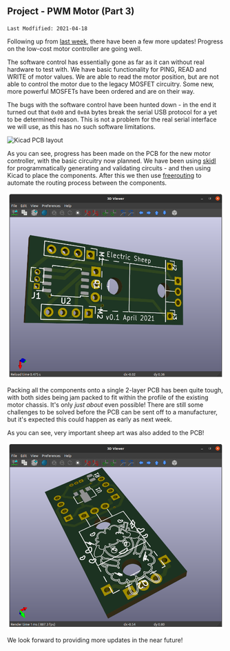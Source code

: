 ## Project - PWM Motor (Part 3)

`Last Modfified: 2021-04-18`

Following up from [last week](/blg/2021-04-12.html), there have been a few more
updates! Progress on the low-cost motor controller are going well.

The software control has essentially gone as far as it can without real
hardware to test with. We have basic functionality for PING, READ and WRITE of
motor values. We are able to read the motor position, but are not able to
control the motor due to the legacy MOSFET circuitry. Some new, more powerful
MOSFETs have been ordered and are on their way.

The bugs with the software control have been hunted down - in the end it turned
out that `0x00` and `0x0A` bytes break the serial USB protocol for a yet to be
determined reason. This is not a problem for the real serial interface we will
use, as this has no such software limitations.

![Kicad PCB layout](2021-04-18/pcb-layout.png)

As you can see, progress has been made on the PCB for the new motor controller,
with the basic circuitry now planned. We have been using
[skidl](https://xess.com/skidl) for programmatically generating and validating
circuits - and then using Kicad to place the components. After this we then use
[freerouting](https://github.com/freerouting/freerouting) to automate the
routing process between the components.

![3D render of top](2021-04-18/front-render.png)

Packing all the components onto a single 2-layer PCB has been quite tough, with
both sides being jam packed to fit within the profile of the existing motor
chassis. It's only *just about* even possible! There are still some challenges
to be solved before the PCB can be sent off to a manufacturer, but it's
expected this could happen as early as next week.

As you can see, very important sheep art was also added to the PCB!

![3D render of back](2021-04-18/rear-render.png)

We look forward to providing more updates in the near future!
